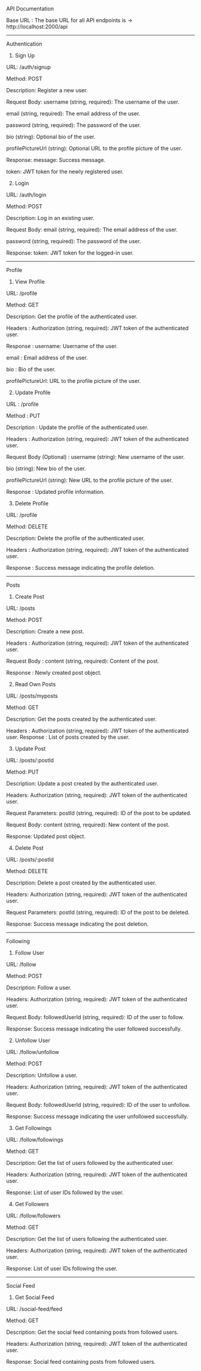 API Documentation

Base URL : The base URL for all API endpoints is -> http://localhost:2000/api

---------------------------------------

Authentication

1. Sign Up

URL: /auth/signup

Method: POST

Description: Register a new user.

Request Body: username (string, required): The username of the user.

email (string, required): The email address of the user.

password (string, required): The password of the user.

bio (string): Optional bio of the user.

profilePictureUrl (string): Optional URL to the profile picture of the user.

Response: message: Success message.

token: JWT token for the newly registered user.


2. Login

URL: /auth/login

Method: POST

Description: Log in an existing user.

Request Body: email (string, required): The email address of the user.

password (string, required): The password of the user.

Response: token: JWT token for the logged-in user.

---------------------------------------

Profile

1. View Profile

URL: /profile

Method: GET

Description: Get the profile of the authenticated user.

Headers : Authorization (string, required): JWT token of the authenticated user.

Response : username: Username of the user.

email : Email address of the user.

bio : Bio of the user.

profilePictureUrl: URL to the profile picture of the user.

2. Update Profile

URL : /profile

Method : PUT

Description : Update the profile of the authenticated user.

Headers : Authorization (string, required): JWT token of the authenticated user.

Request Body (Optional) : username (string): New username of the user.

bio (string): New bio of the user.

profilePictureUrl (string): New URL to the profile picture of the user.

Response : Updated profile information.

3. Delete Profile

URL: /profile

Method: DELETE

Description: Delete the profile of the authenticated user.

Headers : Authorization (string, required): JWT token of the authenticated user.

Response : Success message indicating the profile deletion.

---------------------------------------

Posts

1. Create Post

URL: /posts

Method: POST

Description: Create a new post.

Headers : Authorization (string, required): JWT token of the authenticated user.

Request Body : content (string, required): Content of the post.

Response : Newly created post object.

2. Read Own Posts

URL: /posts/myposts

Method: GET

Description: Get the posts created by the authenticated user.

Headers : Authorization (string, required): JWT token of the authenticated user.
Response : List of posts created by the user.

3. Update Post

URL: /posts/:postId

Method: PUT

Description: Update a post created by the authenticated user.

Headers: Authorization (string, required): JWT token of the authenticated user.

Request Parameters: postId (string, required): ID of the post to be updated.

Request Body: content (string, required): New content of the post.

Response: Updated post object.

4. Delete Post

URL: /posts/:postId

Method: DELETE

Description: Delete a post created by the authenticated user.

Headers: Authorization (string, required): JWT token of the authenticated user.

Request Parameters: postId (string, required): ID of the post to be deleted.

Response: Success message indicating the post deletion.

---------------------------------------

Following

1. Follow User

URL: /follow

Method: POST

Description: Follow a user.

Headers: Authorization (string, required): JWT token of the authenticated user.

Request Body: followedUserId (string, required): ID of the user to follow.

Response: Success message indicating the user followed successfully.

2. Unfollow User

URL: /follow/unfollow

Method: POST

Description: Unfollow a user.

Headers: Authorization (string, required): JWT token of the authenticated user.

Request Body: followedUserId (string, required): ID of the user to unfollow.

Response: Success message indicating the user unfollowed successfully.

3. Get Followings

URL: /follow/followings

Method: GET

Description: Get the list of users followed by the authenticated user.

Headers: Authorization (string, required): JWT token of the authenticated user.

Response: List of user IDs followed by the user.

4. Get Followers

URL: /follow/followers

Method: GET

Description: Get the list of users following the authenticated user.

Headers: Authorization (string, required): JWT token of the authenticated user.

Response: List of user IDs following the user.

---------------------------------------

Social Feed

1. Get Social Feed

URL: /social-feed/feed

Method: GET

Description: Get the social feed containing posts from followed users.

Headers: Authorization (string, required): JWT token of the authenticated user.

Response: Social feed containing posts from followed users.